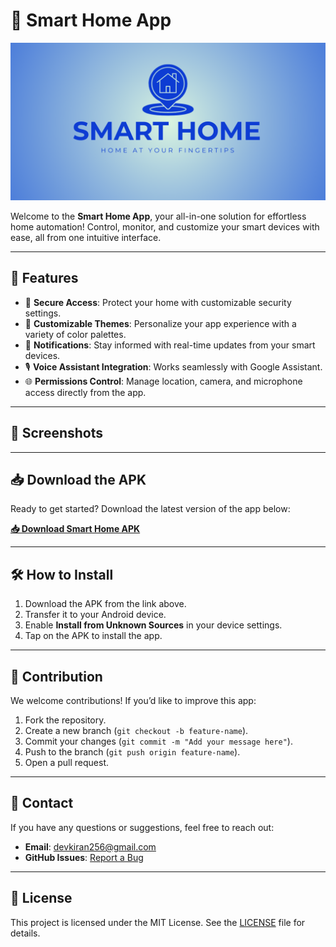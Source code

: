 # 🌟 Smart Home App

![Smart Home Logo](./ComingSoon.png)

Welcome to the **Smart Home App**, your all-in-one solution for effortless home automation! Control, monitor, and customize your smart devices with ease, all from one intuitive interface.

---

## 🚀 Features
- 🔑 **Secure Access**: Protect your home with customizable security settings.
- 🎨 **Customizable Themes**: Personalize your app experience with a variety of color palettes.
- 🔔 **Notifications**: Stay informed with real-time updates from your smart devices.
- 🎙️ **Voice Assistant Integration**: Works seamlessly with Google Assistant.
- 🌐 **Permissions Control**: Manage location, camera, and microphone access directly from the app.

---

## 📱 Screenshots



---

## 📥 Download the APK
Ready to get started? Download the latest version of the app below:

[**📥 Download Smart Home APK**](https://github.com/Shakiran-Nannyombi/Smart_Home/raw/master/app-debug.apk)

---

## 🛠️ How to Install
1. Download the APK from the link above.
2. Transfer it to your Android device.
3. Enable **Install from Unknown Sources** in your device settings.
4. Tap on the APK to install the app.

---

## 🤝 Contribution
We welcome contributions! If you’d like to improve this app:
1. Fork the repository.
2. Create a new branch (`git checkout -b feature-name`).
3. Commit your changes (`git commit -m "Add your message here"`).
4. Push to the branch (`git push origin feature-name`).
5. Open a pull request.

---

## 📧 Contact
If you have any questions or suggestions, feel free to reach out:

- **Email**: [devkiran256@gmail.com](mailto:devkiran256@example.com)
- **GitHub Issues**: [Report a Bug](https://github.com/Shakiran-Nannyombi/smart-home/issues)

---

## 📜 License
This project is licensed under the MIT License. See the [LICENSE](./LICENSE) file for details.
